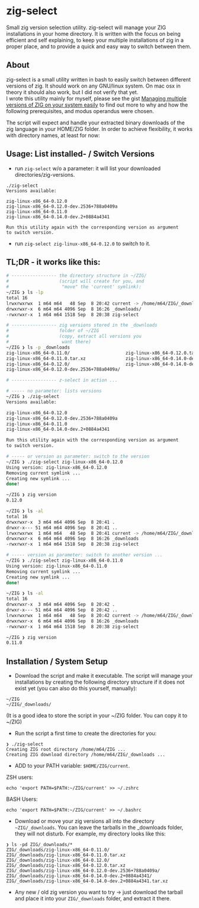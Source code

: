 # zig-select
Small zig version selection utility. zig-select will manage your ZIG installations in 
your home directory.
It is written with the focus on being efficient and self explaining, to keep your multiple
installations of zig in a proper place, and to provide a quick and easy way to switch
between them.

## About

zig-select is a small utility written in bash to easily switch between different versions of zig. 
It should work on any GNU/linux system. On mac osx in theory it should also work, but I did not
verify that yet.  
I wrote this utility mainly for myself, please see the gist [Managing multiple versions of ZIG on your system easily](https://gist.github.com/M64GitHub/6d2e0cedb69edd9041c92e1422d9f6b6) to find out more to why and how the
following prerequisites, and modus operandus were chosen.  

The script will expect and handle your extracted binary downloads of the zig language in your HOME/ZIG folder.
In order to achieve flexibility, it works with directory names, at least for now:

## Usage: List installed- / Switch Versions
- run `zig-select` w/o a parameter: it will list your downloaded directories/zig-versions.
```
./zig-select
Versions available:

zig-linux-x86_64-0.12.0
zig-linux-x86_64-0.12.0-dev.2536+788a0409a
zig-linux-x86_64-0.11.0
zig-linux-x86_64-0.14.0-dev.2+0884a4341

Run this utility again with the corresponding version as argument
to switch version.
```
- run `zig-select zig-linux-x86_64-0.12.0` to switch to it.

## TL;DR - it works like this:

```bash
# ----------------- the directory structure in ~/ZIG/
#                   (script will create for you, and
#                    "move" the 'current' symlink):
~/ZIG ❯ ls -lp
total 16
lrwxrwxrwx  1 m64 m64   48 Sep  8 20:42 current -> /home/m64/ZIG/_downloads/zig-linux-x86_64-0.11.0/
drwxrwxr-x  6 m64 m64 4096 Sep  8 16:26 _downloads/
-rwxrwxr-x  1 m64 m64 1518 Sep  8 20:38 zig-select

# ----------------- zig versions stored in the _downloads
#                   folder of ~/ZIG
#                   (copy, extract all versions you
#                    want there)
~/ZIG ❯ ls -p _downloads
zig-linux-x86_64-0.11.0/                     zig-linux-x86_64-0.12.0.tar.xz
zig-linux-x86_64-0.11.0.tar.xz               zig-linux-x86_64-0.14.0-dev.2+0884a4341/
zig-linux-x86_64-0.12.0/                     zig-linux-x86_64-0.14.0-dev.2+0884a4341.tar.xz
zig-linux-x86_64-0.12.0-dev.2536+788a0409a/

# ----------------- z-select in action ...

# ----- no parameter: lists versions
~/ZIG ❯ ./zig-select
Versions available:

zig-linux-x86_64-0.12.0
zig-linux-x86_64-0.12.0-dev.2536+788a0409a
zig-linux-x86_64-0.11.0
zig-linux-x86_64-0.14.0-dev.2+0884a4341

Run this utility again with the corresponding version as argument
to switch version.

# ----- or version as parameter: switch to the version
~/ZIG ❯ ./zig-select zig-linux-x86_64-0.12.0
Using version: zig-linux-x86_64-0.12.0
Removing current symlink ...
Creating new symlink ...
done!

~/ZIG ❯ zig version
0.12.0

~/ZIG ❯ ls -al
total 16
drwxrwxr-x  3 m64 m64 4096 Sep  8 20:41 .
drwxr-x--- 51 m64 m64 4096 Sep  8 20:41 ..
lrwxrwxrwx  1 m64 m64   48 Sep  8 20:41 current -> /home/m64/ZIG/_downloads/zig-linux-x86_64-0.12.0
drwxrwxr-x  6 m64 m64 4096 Sep  8 16:26 _downloads
-rwxrwxr-x  1 m64 m64 1518 Sep  8 20:38 zig-select

# ----- version as parameter: switch to another version ...
~/ZIG ❯ ./zig-select zig-linux-x86_64-0.11.0
Using version: zig-linux-x86_64-0.11.0
Removing current symlink ...
Creating new symlink ...
done!

~/ZIG ❯ ls -al
total 16
drwxrwxr-x  3 m64 m64 4096 Sep  8 20:42 .
drwxr-x--- 51 m64 m64 4096 Sep  8 20:42 ..
lrwxrwxrwx  1 m64 m64   48 Sep  8 20:42 current -> /home/m64/ZIG/_downloads/zig-linux-x86_64-0.11.0
drwxrwxr-x  6 m64 m64 4096 Sep  8 16:26 _downloads
-rwxrwxr-x  1 m64 m64 1518 Sep  8 20:38 zig-select

~/ZIG ❯ zig version
0.11.0
```

## Installation / System Setup
- Download the script and make it executable. The script will manage your installations by creating the following directory structure if it does not exist yet (you can also do this yourself, manually):
```
~/ZIG
~/ZIG/_downloads/
```
(It is a good idea to store the script in your ~/ZIG folder. You can copy it to ~/ZIG)

- Run the script a first time to create the directories for you:
```
❯ ./zig-select
Creating ZIG root directory /home/m64/ZIG ...
Creating ZIG download directory /home/m64/ZIG/_downloads ...
```
- ADD to your PATH variable: `$HOME/ZIG/current`.  

ZSH users:
```
echo 'export PATH=$PATH:~/ZIG/current' >> ~/.zshrc
```
BASH Users:
```
echo 'export PATH=$PATH:~/ZIG/current' >> ~/.bashrc
```

- Download or move your zig versions all into the directory `~ZIG/_downloads`.
You can leave the tarballs in the _downloads folder, they will not disturb. For example, my directory looks like this:
```
❯ ls -pd ZIG/_downloads/*
ZIG/_downloads/zig-linux-x86_64-0.11.0/
ZIG/_downloads/zig-linux-x86_64-0.11.0.tar.xz
ZIG/_downloads/zig-linux-x86_64-0.12.0/
ZIG/_downloads/zig-linux-x86_64-0.12.0.tar.xz
ZIG/_downloads/zig-linux-x86_64-0.12.0-dev.2536+788a0409a/
ZIG/_downloads/zig-linux-x86_64-0.14.0-dev.2+0884a4341/
ZIG/_downloads/zig-linux-x86_64-0.14.0-dev.2+0884a4341.tar.xz
```
- Any new / old zig version you want to try -> just download the tarball and place it into your `ZIG/_downloads` folder, and extract it there.
